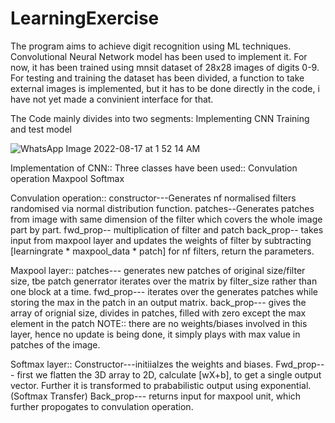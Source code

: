 # LearningExercise
The program aims to achieve digit recognition using ML techniques.
Convolutional Neural Network model has been used to implement it.
For now, it has been trained using mnsit dataset of 28x28 images of digits 0-9.
For testing and training the dataset has been divided, a function to take external images is implemented, but it has to be done directly in the code, i have not yet made a convinient interface for that.

The Code mainly divides into two segments:
Implementing CNN
Training and test model

![WhatsApp Image 2022-08-17 at 1 52 14 AM](https://user-images.githubusercontent.com/96115625/184978162-0c53715c-f281-4a30-9cc8-ec91f934e27f.jpeg)

Implementation of CNN::
Three classes have been used::
Convulation operation
Maxpool
Softmax


Convulation operation::
constructor---Generates nf normalised filters randomised via normal distribution function. 
patches--Generates patches from image with same dimension of the filter which covers the whole image part by part.
fwd_prop-- multiplication of filter and patch
back_prop-- takes input from maxpool layer and updates the weights of filter by subtracting [learningrate * maxpool_data * patch] for nf filters, return the parameters.


Maxpool layer::
patches--- generates new patches of original size/filter size, tbe patch generrator iterates over the matrix by filter_size rather than one block at a time.
fwd_prop--- iterates over the generates patches while storing the max in the patch in an output matrix.
back_prop--- gives the array of orignial size, divides in patches, filled with zero except the max element in the patch
 NOTE:: there are no weights/biases involved in this layer, hence no update is being done, it simply plays with max value in patches of the image.
 
Softmax layer::
Constructor---initiialzes the weights and biases.
Fwd_prop--- first we flatten the 3D array to 2D, calculate [wX+b], to get a single output vector. Further it is transformed to prababilistic output using exponential. (Softmax Transfer)
Back_prop--- returns input for maxpool unit, which further propogates to convulation operation.



